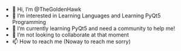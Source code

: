 - 👋 Hi, I’m @TheGoldenHawk
- 👀 I’m interested in Learning Languages and Learning PyQt5 Programming
- 🌱 I’m currently learning PyQt5 and need a community to help me!
- 💞️ I’m not looking to collaborate at that moment
- 📫 How to reach me (Noway to reach me sorry)

<!---
TheGoldenHawk/TheGoldenHawk is a ✨ special ✨ repository because its `README.md` (this file) appears on your GitHub profile.
You can click the Preview link to take a look at your changes.
--->
